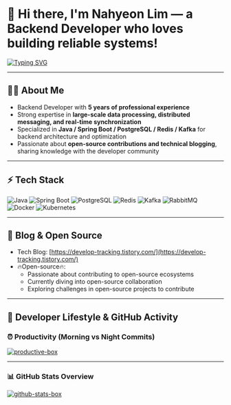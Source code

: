 # 👋 Hi there, I'm Nahyeon Lim — a Backend Developer who loves building reliable systems!

[![Typing SVG](https://readme-typing-svg.demolab.com?font=Fira+Code&pause=1000&color=0E9CF7&width=500&lines=Backend+Developer;Java+%26+Spring+Expert;Open+Source+Contributor;Always+learning+%26+sharing)](https://git.io/typing-svg)
 
---

## 👨‍💻 About Me
- Backend Developer with **5 years of professional experience**  
- Strong expertise in **large-scale data processing, distributed messaging, and real-time synchronization**  
- Specialized in **Java / Spring Boot / PostgreSQL / Redis / Kafka** for backend architecture and optimization  
- Passionate about **open-source contributions and technical blogging**, sharing knowledge with the developer community  

---

## ⚡ Tech Stack
![Java](https://img.shields.io/badge/Java-007396?style=flat&logo=java&logoColor=white)
![Spring Boot](https://img.shields.io/badge/SpringBoot-6DB33F?style=flat&logo=springboot&logoColor=white)
![PostgreSQL](https://img.shields.io/badge/PostgreSQL-316192?style=flat&logo=postgresql&logoColor=white)
![Redis](https://img.shields.io/badge/Redis-DC382D?style=flat&logo=redis&logoColor=white)
![Kafka](https://img.shields.io/badge/Kafka-231F20?style=flat&logo=apachekafka&logoColor=white)
![RabbitMQ](https://img.shields.io/badge/RabbitMQ-FF6600?style=flat&logo=rabbitmq&logoColor=white)
![Docker](https://img.shields.io/badge/Docker-2496ED?style=flat&logo=docker&logoColor=white)
![Kubernetes](https://img.shields.io/badge/Kubernetes-326CE5?style=flat&logo=kubernetes&logoColor=white)

---

## 📝 Blog & Open Source
- Tech Blog: [https://develop-tracking.tistory.com/](https://develop-tracking.tistory.com/) 
- 🔥Open-source🔥: 
  - Passionate about contributing to open-source ecosystems
  - Currently diving into open-source collaboration
  - Exploring challenges in open-source projects to contribute

---

## 📌 Developer Lifestyle & GitHub Activity

<!--[![Top Langs](https://github-readme-stats.vercel.app/api/top-langs/?username=iohyeon)](https://github.com/anuraghazra/github-readme-stats)-->
<!--[![Anurag's GitHub stats](https://github-readme-stats.vercel.app/api?username=iohyeon&show_icons=true&theme=radical)](https://github.com/anuraghazra/github-readme-stats)-->
### ⏰ Productivity (Morning vs Night Commits)
<!-- Replace with your own gist URL -->
[![productive-box](https://github.com/imnahyeon/imnahyeon/blob/master/assets/productive-box.svg)](https://github.com/imnahyeon/productive-box)

---

### 📊 GitHub Stats Overview
<!-- Replace with your own gist URL -->
[![github-stats-box](https://github.com/imnahyeon/imnahyeon/blob/master/assets/github-stats-box.svg)](https://github.com/imnahyeon/github-stats-box)

